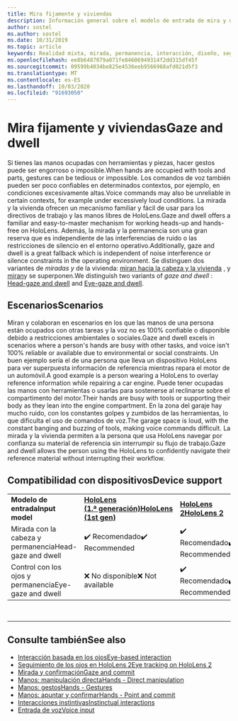 ```yaml
---
title: Mira fijamente y viviendas
description: Información general sobre el modelo de entrada de mira y disponibilidad (ojo)
author: sostel
ms.author: sostel
ms.date: 10/31/2019
ms.topic: article
keywords: Realidad mixta, mirada, permanencia, interacción, diseño, seguimiento ocular, seguimiento de encabezado
ms.openlocfilehash: ee8b6487079a071fe84606949314f2dd315df45f
ms.sourcegitcommit: 09599b4034be825e4536eeb9566968afd021d5f3
ms.translationtype: MT
ms.contentlocale: es-ES
ms.lasthandoff: 10/03/2020
ms.locfileid: "91693050"
---
```

# <a name="gaze-and-dwell"></a><span data-ttu-id="a52ce-104">Mira fijamente y viviendas</span><span class="sxs-lookup"><span data-stu-id="a52ce-104">Gaze and dwell</span></span>

<span data-ttu-id="a52ce-105">Si tienes las manos ocupadas con herramientas y piezas, hacer gestos puede ser engorroso o imposible.</span><span class="sxs-lookup"><span data-stu-id="a52ce-105">When hands are occupied with tools and parts, gestures can be tedious or impossible.</span></span>
<span data-ttu-id="a52ce-106">Los comandos de voz también pueden ser poco confiables en determinados contextos, por ejemplo, en condiciones excesivamente altas.</span><span class="sxs-lookup"><span data-stu-id="a52ce-106">Voice commands may also be unreliable in certain contexts, for example under excessively loud conditions.</span></span>
<span data-ttu-id="a52ce-107">La mirada y la vivienda ofrecen un mecanismo familiar y fácil de usar para los directivos de trabajo y las manos libres de HoloLens.</span><span class="sxs-lookup"><span data-stu-id="a52ce-107">Gaze and dwell offers a familiar and easy-to-master mechanism for working heads-up and hands-free on HoloLens.</span></span>
<span data-ttu-id="a52ce-108">Además, la mirada y la permanencia son una gran reserva que es independiente de las interferencias de ruido o las restricciones de silencio en el entorno operativo.</span><span class="sxs-lookup"><span data-stu-id="a52ce-108">Additionally, gaze and dwell is a great fallback which is independent of noise interference or silence constraints in the operating environment.</span></span>
<span data-ttu-id="a52ce-109">Se distinguen dos variantes de _miradas y_ de la vivienda: [miran hacia la cabeza y la vivienda](gaze-and-dwell-head.md) , y [miran](gaze-and-dwell-eyes.md)y se superponen.</span><span class="sxs-lookup"><span data-stu-id="a52ce-109">We distinguish two variants of _gaze and dwell_ : [Head-gaze and dwell](gaze-and-dwell-head.md) and [Eye-gaze and dwell](gaze-and-dwell-eyes.md).</span></span>

## <a name="scenarios"></a><span data-ttu-id="a52ce-110">Escenarios</span><span class="sxs-lookup"><span data-stu-id="a52ce-110">Scenarios</span></span>

<span data-ttu-id="a52ce-111">Miran y colaboran en escenarios en los que las manos de una persona están ocupados con otras tareas y la voz no es 100% confiable o disponible debido a restricciones ambientales o sociales.</span><span class="sxs-lookup"><span data-stu-id="a52ce-111">Gaze and dwell excels in scenarios where a person's hands are busy with other tasks, and voice isn't 100% reliable or available due to environmental or social constraints.</span></span>
<span data-ttu-id="a52ce-112">Un buen ejemplo sería el de una persona que lleva un dispositivo HoloLens para ver superpuesta información de referencia mientras repara el motor de un automóvil.</span><span class="sxs-lookup"><span data-stu-id="a52ce-112">A good example is a person wearing a HoloLens to overlay reference information while repairing a car engine.</span></span>
<span data-ttu-id="a52ce-113">Puede tener ocupadas las manos con herramientas o usarlas para sostenerse al reclinarse sobre el compartimento del motor.</span><span class="sxs-lookup"><span data-stu-id="a52ce-113">Their hands are busy with tools or supporting their body as they lean into the engine compartment.</span></span>
<span data-ttu-id="a52ce-114">En la zona del garaje hay mucho ruido, con los constantes golpes y zumbidos de las herramientas, lo que dificulta el uso de comandos de voz.</span><span class="sxs-lookup"><span data-stu-id="a52ce-114">The garage space is loud, with the constant banging and buzzing of tools, making voice commands difficult.</span></span>
<span data-ttu-id="a52ce-115">La mirada y la vivienda permiten a la persona que usa HoloLens navegar por confianza su material de referencia sin interrumpir su flujo de trabajo.</span><span class="sxs-lookup"><span data-stu-id="a52ce-115">Gaze and dwell allows the person using the HoloLens to confidently navigate their reference material without interrupting their workflow.</span></span>

## <a name="device-support"></a><span data-ttu-id="a52ce-116">Compatibilidad con dispositivos</span><span class="sxs-lookup"><span data-stu-id="a52ce-116">Device support</span></span>

<table>
    <colgroup>
    <col width="25%" />
    <col width="25%" />
    <col width="25%" />
    <col width="25%" />
    </colgroup>
    <tr>
        <td><span data-ttu-id="a52ce-117"><strong>Modelo de entrada</strong></span><span class="sxs-lookup"><span data-stu-id="a52ce-117"><strong>Input model</strong></span></span></td>
        <td><span data-ttu-id="a52ce-118"><a href="../hololens-hardware-details.md"><strong>HoloLens (1.ª generación)</strong></a></span><span class="sxs-lookup"><span data-stu-id="a52ce-118"><a href="../hololens-hardware-details.md"><strong>HoloLens (1st gen)</strong></a></span></span></td>
        <td><span data-ttu-id="a52ce-119"><a href="https://docs.microsoft.com/hololens/hololens2-hardware"><strong>HoloLens 2</strong></span><span class="sxs-lookup"><span data-stu-id="a52ce-119"><a href="https://docs.microsoft.com/hololens/hololens2-hardware"><strong>HoloLens 2</strong></span></span></td>
        <td><span data-ttu-id="a52ce-120"><a href="../discover/immersive-headset-hardware-details.md"><strong>Cascos envolventes</strong></a></span><span class="sxs-lookup"><span data-stu-id="a52ce-120"><a href="../discover/immersive-headset-hardware-details.md"><strong>Immersive headsets</strong></a></span></span></td>
    </tr>
     <tr>
        <td><span data-ttu-id="a52ce-121">Mirada con la cabeza y permanencia</span><span class="sxs-lookup"><span data-stu-id="a52ce-121">Head-gaze and dwell</span></span></td>
        <td><span data-ttu-id="a52ce-122">✔️ Recomendado</span><span class="sxs-lookup"><span data-stu-id="a52ce-122">✔️ Recommended</span></span></td>
        <td><span data-ttu-id="a52ce-123">✔️ Recomendado</span><span class="sxs-lookup"><span data-stu-id="a52ce-123">✔️ Recommended</span></span></td>
        <td><span data-ttu-id="a52ce-124">✔️ Recomendado</span><span class="sxs-lookup"><span data-stu-id="a52ce-124">✔️ Recommended</span></span></td>
    </tr>
     <tr>
        <td><span data-ttu-id="a52ce-125">Control con los ojos y permanencia</span><span class="sxs-lookup"><span data-stu-id="a52ce-125">Eye-gaze and dwell</span></span></td>
        <td><span data-ttu-id="a52ce-126">❌ No disponible</span><span class="sxs-lookup"><span data-stu-id="a52ce-126">❌ Not available</span></span></td>
        <td><span data-ttu-id="a52ce-127">✔️ Recomendado</span><span class="sxs-lookup"><span data-stu-id="a52ce-127">✔️ Recommended</span></span></td>
        <td><span data-ttu-id="a52ce-128">❌ No disponible</span><span class="sxs-lookup"><span data-stu-id="a52ce-128">❌ Not available</span></span></td>
    </tr>
</table>


<br>

---

 ## <a name="see-also"></a><span data-ttu-id="a52ce-129">Consulte también</span><span class="sxs-lookup"><span data-stu-id="a52ce-129">See also</span></span>
* [<span data-ttu-id="a52ce-130">Interacción basada en los ojos</span><span class="sxs-lookup"><span data-stu-id="a52ce-130">Eye-based interaction</span></span>](eye-gaze-interaction.md)
* [<span data-ttu-id="a52ce-131">Seguimiento de los ojos en HoloLens 2</span><span class="sxs-lookup"><span data-stu-id="a52ce-131">Eye tracking on HoloLens 2</span></span>](eye-tracking.md)
* [<span data-ttu-id="a52ce-132">Mirada y confirmación</span><span class="sxs-lookup"><span data-stu-id="a52ce-132">Gaze and commit</span></span>](gaze-and-commit.md)
* [<span data-ttu-id="a52ce-133">Manos: manipulación directa</span><span class="sxs-lookup"><span data-stu-id="a52ce-133">Hands - Direct manipulation</span></span>](direct-manipulation.md)
* [<span data-ttu-id="a52ce-134">Manos: gestos</span><span class="sxs-lookup"><span data-stu-id="a52ce-134">Hands - Gestures</span></span>](gaze-and-commit.md#composite-gestures)
* [<span data-ttu-id="a52ce-135">Manos: apuntar y confirmar</span><span class="sxs-lookup"><span data-stu-id="a52ce-135">Hands - Point and commit</span></span>](point-and-commit.md)
* [<span data-ttu-id="a52ce-136">Interacciones instintivas</span><span class="sxs-lookup"><span data-stu-id="a52ce-136">Instinctual interactions</span></span>](interaction-fundamentals.md)
* [<span data-ttu-id="a52ce-137">Entrada de voz</span><span class="sxs-lookup"><span data-stu-id="a52ce-137">Voice input</span></span>](voice-input.md)
